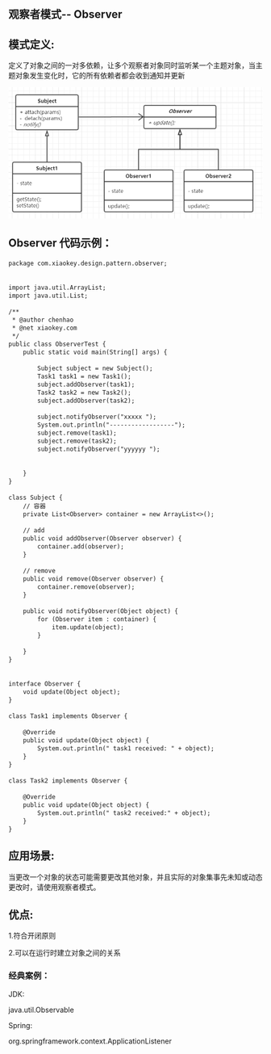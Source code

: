 ## 观察者模式-- Observer
## 模式定义:
定义了对象之间的一对多依赖，让多个观察者对象同时监听某一个主题对象，当主题对象发生变化时，它的所有依赖者都会收到通知并更新

![alt text](./image/observer.png "Observer")

## Observer 代码示例：
```
package com.xiaokey.design.pattern.observer;


import java.util.ArrayList;
import java.util.List;

/**
 * @author chenhao
 * @net xiaokey.com
 */
public class ObserverTest {
    public static void main(String[] args) {

        Subject subject = new Subject();
        Task1 task1 = new Task1();
        subject.addObserver(task1);
        Task2 task2 = new Task2();
        subject.addObserver(task2);

        subject.notifyObserver("xxxxx ");
        System.out.println("------------------");
        subject.remove(task1);
        subject.remove(task2);
        subject.notifyObserver("yyyyyy ");


    }
}

class Subject {
    // 容器
    private List<Observer> container = new ArrayList<>();

    // add
    public void addObserver(Observer observer) {
        container.add(observer);
    }

    // remove
    public void remove(Observer observer) {
        container.remove(observer);
    }

    public void notifyObserver(Object object) {
        for (Observer item : container) {
            item.update(object);
        }

    }
}


interface Observer {
    void update(Object object);
}

class Task1 implements Observer {

    @Override
    public void update(Object object) {
        System.out.println(" task1 received: " + object);
    }
}

class Task2 implements Observer {

    @Override
    public void update(Object object) {
        System.out.println(" task2 received:" + object);
    }
}
```


## 应用场景:
当更改一个对象的状态可能需要更改其他对象，并且实际的对象集事先未知或动态更改时，请使用观察者模式。


## 优点:
1.符合开闭原则

2.可以在运行时建立对象之间的关系


### 经典案例：
JDK:

java.util.Observable

Spring:

org.springframework.context.ApplicationListener